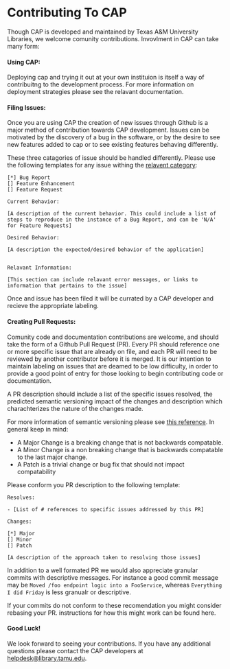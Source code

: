 # Contributing To CAP

Though CAP is developed and maintained by Texas A&M University Libraries, we welcome comunity contributions. Invovlment in CAP can take many form:

#### Using CAP: 

Deploying cap and trying it out at your own instituion is itself a way of contribuitng to the development process. For more information on deployment strategies please see the relavant documentation.
  
#### Filing Issues: 

Once you are using CAP the creation of new issues through Github is a major method of contribution towards CAP development. Issues can be motivated by the discovery of a bug in the software, or by the desire to see new features added to cap or to see existing features behaving differently.

These three catagories of issue should be handled differently. Please use the following templates for any issue withing the [relavent category](https://github.com/TAMULib/Cap/blob/master/README.md):

``` 
[*] Bug Report
[] Feature Enhancement
[] Feature Request

Current Behavior:

[A description of the current behavior. This could include a list of steps to reproduce in the instance of a Bug Report, and can be 'N/A' for Feature Requests]

Desired Behavior:

[A description the expected/desired behavior of the application]


Relavant Information:

[This section can include relavant error messages, or links to information that pertains to the issue]

````

Once and issue has been filed it will be currated by a CAP developer and recieve the appropriate labeling.

#### Creating Pull Requests:

Comunity code and documentation contributions are welcome, and should take the form of a Github Pull Request (PR). Every PR should reference one or more specific issue that are already on file, and each PR will need to be reviewed by another contributor before it is merged. It is our intention to maintain labeling on issues that are deamed to be low difficulty, in order to provide a good point of entry for those looking to begin contributing code or documentation.

A PR description should include a list of the specific issues resolved, the predicted semantic versioning impact of the changes and description which charachterizes the nature of the changes made.

For more information of semantic versioning please see [this reference](https://semver.org/). In general keep in mind:

- A Major Change is a breaking change that is not backwards compatable.
- A Minor Change is a non breaking change that is backwards compatable to the last major change.
- A Patch is a trivial change or bug fix that should not impact compatability

Please conform you PR description to the following template:

```
Resolves:

- [List of # references to specific issues addressed by this PR]

Changes:

[*] Major
[] Minor
[] Patch

[A description of the approach taken to resolving those issues]

```

In addition to a well formated PR we would also appreciate granular commits with descriptive messages. For instance a good commit message may be `Moved /foo endpoint logic into a FooService`, whereas `Everything I did Friday` is less granualr or descriptive.

If your commits do not conform to these recomendation you might consider rebasing your PR. instructions for how this might work can be found here.


#### Good Luck!

We look forward to seeing your contributions. If you have any additional questions please contact the CAP developers at [helpdesk@library.tamu.edu]().
